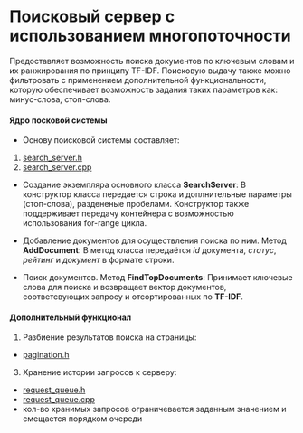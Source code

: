 # Поисковый сервер с использованием многопоточности 
Предоставляет возможность поиска документов по ключевым словам и их ранжирования по принципу TF-IDF. Поисковую выдачу также можно фильтровать с применением дополнительной функциональности, которую обеспечивает возможность задания таких параметров как: минус-слова, стоп-слова.

#### Ядро посковой системы
- Основу поисковой системы составляет:
1. [search_server.h](https://github.com/denisspawn/cpp-search-server/tree/main/search-server/search_server.h)
2. [search_server.cpp](https://github.com/denisspawn/cpp-search-server/tree/main/search-server/search_server.cpp)  

- Создание экземпляра основного класса **SearchServer**:
    В конструктор класса передается строка и доплнительные параметры (стоп-слова), раздененые пробелами. Конструктор также поддерживает передачу контейнера с возможностью использования for-range цикла.
  
- Добавление документов для осуществления поиска по ним. Метод **AddDocument**:
    В метод класса передаётся *id* документа, *статус*, *рейтинг* и *документ* в формате строки.

- Поиск документов. Метод **FindTopDocuments**:
    Принимает ключевые слова для поиска и возвращает вектор документов, соответсвующих запросу и отсортированных по **TF-IDF**.

#### Дополнительный функционал
1. Разбиение результатов поиска на страницы: 
- [pagination.h](https://github.com/denisspawn/cpp-search-server/blob/main/search-server/paginator.h)
3. Хранение истории запросов к серверу:
- [request_queue.h](https://github.com/denisspawn/cpp-search-server/blob/main/search-server/request_queue.h)
- [request_queue.cpp](https://github.com/denisspawn/cpp-search-server/blob/main/search-server/request_queue.cpp)
- кол-во хранимых запросов ограничевается заданным значением и смещается порядком очереди
